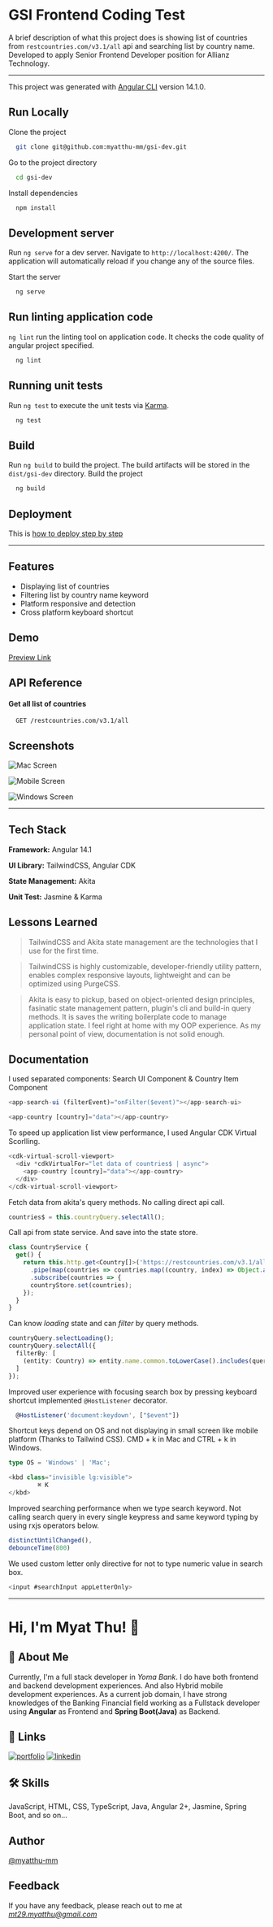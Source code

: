 # GSI Frontend Coding Test

A brief description of what this project does is showing list of countries from `restcountries.com/v3.1/all` api and searching list by country name. Developed to apply Senior Frontend Developer position for Allianz Technology.  

---
This project was generated with [Angular CLI](https://github.com/angular/angular-cli) version 14.1.0.

## Run Locally

Clone the project

```bash
  git clone git@github.com:myatthu-mm/gsi-dev.git
```

Go to the project directory

```bash
  cd gsi-dev
```

Install dependencies

```bash
  npm install
```

## Development server

Run `ng serve` for a dev server. Navigate to `http://localhost:4200/`. The application will automatically reload if you change any of the source files.

Start the server

```bash
  ng serve
```

## Run linting application code

`ng lint` run the linting tool on application code. It checks the code quality of angular project specified.

```bash
  ng lint
```
## Running unit tests

Run `ng test` to execute the unit tests via [Karma](https://karma-runner.github.io).
```bash
  ng test
```

## Build

Run `ng build` to build the project. The build artifacts will be stored in the `dist/gsi-dev` directory.
Build the project
```bash
  ng build
```

## Deployment

This is [how to deploy step by step](https://javascript.plainenglish.io/how-to-deploy-angular-app-on-netlify-215aad88505)


---
## Features

- Displaying list of countries
- Filtering list by country name keyword
- Platform responsive and detection
- Cross platform keyboard shortcut


## Demo

[Preview Link](https://gsidev.netlify.app/)

## API Reference

#### Get all list of countries

```http
  GET /restcountries.com/v3.1/all
```

## Screenshots

![Mac Screen](./ss/frame_chrome_mac_light.png)

![Mobile Screen](./ss/iphone6plus.png)

![Windows Screen](./ss/win_chrome.png)


---

## Tech Stack

**Framework:** Angular 14.1

**UI Library:** TailwindCSS, Angular CDK

**State Management:** Akita

**Unit Test:** Jasmine & Karma


## Lessons Learned

> TailwindCSS and Akita state management are the technologies that I use for the first time. 

> TailwindCSS is highly customizable, developer-friendly utility pattern, enables complex responsive layouts, lightweight and can be optimized using PurgeCSS.

> Akita is easy to pickup, based on object-oriented design principles, fasinatic state management pattern, plugin's  cli and build-in query methods. It is saves the writing boilerplate code to manage application state. I feel right at home with my OOP experience. As my personal point of view, documentation is not solid enough.


## Documentation

I used separated components: Search UI Component & Country Item Component

```typescript
<app-search-ui (filterEvent)="onFilter($event)"></app-search-ui>

<app-country [country]="data"></app-country>
```

To speed up application list view performance, I used Angular CDK Virtual Scorlling.
```typescript
<cdk-virtual-scroll-viewport>
  <div *cdkVirtualFor="let data of countries$ | async">
    <app-country [country]="data"></app-country>
  </div>
</cdk-virtual-scroll-viewport>
```

Fetch data from akita's query methods. No calling direct api call.
```typescript
countries$ = this.countryQuery.selectAll();
```

Call api from state service. And save into the state store.
```typescript
class CountryService {
  get() {
    return this.http.get<Country[]>('https://restcountries.com/v3.1/all')
      .pipe(map(countries => countries.map((country, index) => Object.assign(country, { id: index }) )))
      .subscribe(countries => {
      countryStore.set(countries);
    });
  }
}
```

Can know *loading* state and can *filter* by query methods.
```typescript
countryQuery.selectLoading();
countryQuery.selectAll({
  filterBy: [
    (entity: Country) => entity.name.common.toLowerCase().includes(query)
  ]
});
```

Improved user experience with focusing search box by pressing keyboard shortcut implemented `@HostListener` decorator.
```typescript
  @HostListener('document:keydown', ["$event"])
```

Shortcut keys depend on OS and not displaying in small screen like mobile platform (Thanks to Tailwind CSS). CMD + k in Mac and CTRL + k in Windows.
```typescript
type OS = 'Windows' | 'Mac';

<kbd class="invisible lg:visible">
        ⌘ K
</kbd>
```

Improved searching performance when we type search keyword.
Not calling search query in every single keypress and same keyword typing by using rxjs operators below.
```typescript
distinctUntilChanged(),
debounceTime(800)
```

We used custom letter only directive for not to type numeric value in search box.
```typescript
<input #searchInput appLetterOnly>
```
---
# Hi, I'm Myat Thu! 👋

## 🚀 About Me
Currently, I'm a full stack developer in *Yoma Bank*. I do have both frontend and backend development experiences. And also Hybrid mobile development experiences. As a current job domain, I have strong knowledges of the Banking Financial field working as a Fullstack developer using **Angular** as Frontend and **Spring Boot(Java)** as Backend.

## 🔗 Links
[![portfolio](https://img.shields.io/badge/my_Content-000?style=for-the-badge&logo=ko-fi&logoColor=white)](https://myatthu.hashnode.dev/)
[![linkedin](https://img.shields.io/badge/linkedin-0A66C2?style=for-the-badge&logo=linkedin&logoColor=white)](https://www.linkedin.com/in/myat-thu-47a973128/)


## 🛠 Skills
JavaScript, HTML, CSS, TypeScript, Java, Angular 2+, Jasmine, Spring Boot, and so on...

## Author

[@myatthu-mm](https://www.github.com/myatthu-mm)


## Feedback

If you have any feedback, please reach out to me at *mt29.myatthu@gmail.com*
